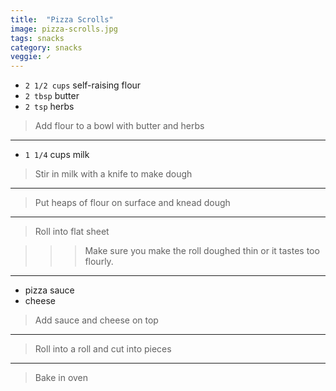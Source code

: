 ```yaml
---
title:  "Pizza Scrolls"
image: pizza-scrolls.jpg
tags: snacks
category: snacks
veggie: ✓
---
```


* `2 1/2 cups` self-raising flour
* `2 tbsp` butter
* `2 tsp` herbs




> Add flour to a bowl with butter and herbs

---

* `1 1/4` cups milk
  
> Stir in milk with a knife to make dough

---

> Put heaps of flour on surface and knead dough

---

> Roll into flat sheet

>>> Make sure you make the roll doughed thin or it tastes too flourly.

---

* pizza sauce
* cheese

> Add sauce and cheese on top

---

> Roll into a roll and cut into pieces

---

> Bake in oven


